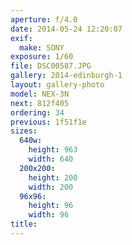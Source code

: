 ```yaml
---
aperture: f/4.0
date: 2014-05-24 12:20:07
exif:
  make: SONY
exposure: 1/60
file: DSC00587.JPG
gallery: 2014-edinburgh-1
layout: gallery-photo
model: NEX-3N
next: 812f405
ordering: 34
previous: 1f51f1e
sizes:
  640w:
    height: 963
    width: 640
  200x200:
    height: 200
    width: 200
  96x96:
    height: 96
    width: 96
title: 
---
```

